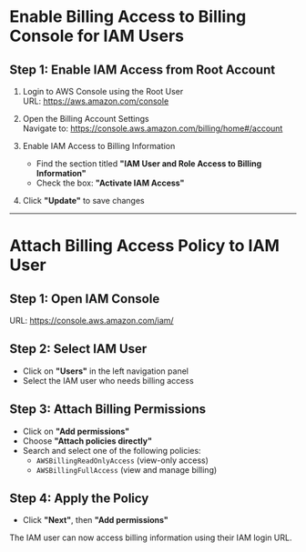 # Enable Billing Access to Billing Console for IAM Users

## Step 1: Enable IAM Access from Root Account

1. Login to AWS Console using the Root User  
   URL: https://aws.amazon.com/console

2. Open the Billing Account Settings  
   Navigate to: https://console.aws.amazon.com/billing/home#/account

3. Enable IAM Access to Billing Information  
   - Find the section titled **"IAM User and Role Access to Billing Information"**  
   - Check the box: **"Activate IAM Access"**

4. Click **"Update"** to save changes

---

# Attach Billing Access Policy to IAM User

## Step 1: Open IAM Console
URL: https://console.aws.amazon.com/iam/

## Step 2: Select IAM User
- Click on **"Users"** in the left navigation panel
- Select the IAM user who needs billing access

## Step 3: Attach Billing Permissions
- Click on **"Add permissions"**
- Choose **"Attach policies directly"**
- Search and select one of the following policies:
  - `AWSBillingReadOnlyAccess` (view-only access)
  - `AWSBillingFullAccess` (view and manage billing)

## Step 4: Apply the Policy
- Click **"Next"**, then **"Add permissions"**

The IAM user can now access billing information using their IAM login URL.
